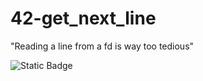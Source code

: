 # 42-get_next_line
"Reading a line from a fd is way too tedious"

![Static Badge](https://img.shields.io/badge/Score-100-green?style=for-the-badge&logo=42)
